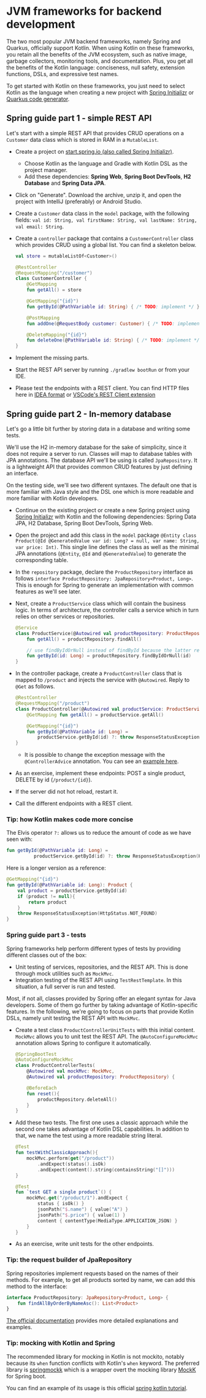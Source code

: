 # JVM frameworks for backend development

The two most popular JVM backend frameworks, namely Spring and Quarkus, officially support Kotlin.
When using Kotlin on these frameworks, you retain all the benefits of the JVM ecosystem, such as native image, garbage collectors, monitoring tools, and documentation.
Plus, you get all the benefits of the Kotlin language: conciseness, null safety, extension functions, DSLs, and expressive test names.

To get started with Kotlin on these frameworks, you just need to select Kotlin as the language when creating a new project with [Spring Initializr](https://start.spring.io/) or [Quarkus code generator](https://code.quarkus.io/).

## Spring guide part 1 - simple REST API

Let's start with a simple REST API that provides CRUD operations on a `Customer` data class which is stored in RAM in a `MutableList`.

- Create a project on [start.spring.io (also called Spring Initializr)](https://start.spring.io/).
  - Choose Kotlin as the language and Gradle with Kotlin DSL as the project manager.
  - Add these dependencies: **Spring Web**, **Spring Boot DevTools**, **H2 Database** and **Spring Data JPA**.
- Click on "Generate". Download the archive, unzip it, and open the project with IntelliJ (preferably) or Android Studio.
- Create a `Customer` data class in the `model` package, with the following fields: `val id: String, val firstName: String, val lastName: String, val email: String`.
- Create a `controller` package that contains a `CustomerController` class which provides CRUD using a global list. You can find a skeleton below.

  ```kotlin
  val store = mutableListOf<Customer>()
  
  @RestController
  @RequestMapping("/customer")
  class CustomerController {
      @GetMapping
      fun getAll() = store
  
      @GetMapping("{id}")
      fun getById(@PathVariable id: String) { /* TODO: implement */ }
  
      @PostMapping
      fun addOne(@RequestBody customer: Customer) { /* TODO: implement */ }
  
      @DeleteMapping("{id}")
      fun deleteOne(@PathVariable id: String) { /* TODO: implement */ }
  }
  ```

- Implement the missing parts.
- Start the REST API server by running `./gradlew bootRun` or from your IDE.
- Please test the endpoints with a REST client. You can find HTTP files here in [IDEA format](./04-backend/kotlin-spring-step-01/customer.idea.http) or [VSCode's REST Client extension](./04-backend/kotlin-spring-step-01/customer.vscode.http)

## Spring guide part 2 - In-memory database

Let's go a little bit further by storing data in a database and writing some tests.

We'll use the H2 in-memory database for the sake of simplicity, since it does not require a server to run.
Classes will map to database tables with JPA annotations.
The database API we'll be using is called `JpaRepository`.
It is a lightweight API that provides common CRUD features by just defining an interface.

On the testing side, we'll see two different syntaxes.
The default one that is more familiar with Java style and the DSL one which is more readable and more familiar with Kotlin developers.

- Continue on the existing project or create a new Spring project using [Spring Initializr](https://start.spring.io/) with Kotlin and the following dependencies: Spring Data JPA, H2 Database, Spring Boot DevTools, Spring Web.
- Open the project and add this class in the `model` package `@Entity class Product(@Id @GeneratedValue var id: Long? = null, var name: String, var price: Int)`. This single line defines the class as well as the minimal JPA annotations (`@Entity`, `@Id` and `@GeneratedValue`) to generate the corresponding table.
- In the `repository` package, declare the `ProductRepository` interface as follows `interface ProductRepository: JpaRepository<Product, Long>`. This is enough for Spring to generate an implementation with common features as we'll see later.
- Next, create a `ProductService` class which will contain the business logic. In terms of architecture, the controller calls a service which in turn relies on other services or repositories.

  ```kotlin
  @Service
  class ProductService(@Autowired val productRepository: ProductRepository) {
      fun getAll() = productRepository.findAll()
  
      // use findByIdOrNull instead of findById because the latter returns an Optional<Product> instead of Product?
      fun getById(id: Long) = productRepository.findByIdOrNull(id)
  }
  ```

- In the controller package, create a `ProductController` class that is mapped to `/product` and injects the service with `@Autowired`. Reply to `@Get` as follows.

  ```kotlin
  @RestController
  @RequestMapping("/product")
  class ProductController(@Autowired val productService: ProductService) {
      @GetMapping fun getAll() = productService.getAll()
  
      @GetMapping("{id}")
      fun getById(@PathVariable id: Long) =
          productService.getById(id) ?: throw ResponseStatusException(HttpStatus.NOT_FOUND)
  }
  ```

  - It is possible to change the exception message with the `@ControllerAdvice` annotation. 
  You can see an [example here](https://spring.io/guides/tutorials/rest/).
- As an exercise, implement these endpoints: POST a single product, DELETE by id (`/product/{id}`).
- If the server did not hot reload, restart it.
- Call the different endpoints with a REST client.

### Tip: how Kotlin makes code more concise

The Elvis operator `?:` allows us to reduce the amount of code as we have seen with:

```kotlin
fun getById(@PathVariable id: Long) =
          productService.getById(id) ?: throw ResponseStatusException(HttpStatus.NOT_FOUND)
```

Here is a longer version as a reference:

```kotlin
@GetMapping("{id}")
fun getById(@PathVariable id: Long): Product {
    val product = productService.getById(id)
    if (product != null){
        return product
    }
    throw ResponseStatusException(HttpStatus.NOT_FOUND)
}
```

### Spring guide part 3 - tests

Spring frameworks help perform different types of tests by providing different classes out of the box:

- Unit testing of services, repositories, and the REST API. This is done through mock utilities such as `MockMvc`.
- Integration testing of the REST API using `TestRestTemplate`. In this situation, a full server is run and tested.

Most, if not all, classes provided by Spring offer an elegant syntax for Java developers.
Some of them go further by taking advantage of Kotlin-specific features.
In the following, we're going to focus on parts that provide Kotlin DSLs, namely unit testing the REST API with `MockMvc`.

- Create a test class `ProductControllerUnitTests` with this initial content. `MockMvc` allows you to unit test the REST API. The `@AutoConfigureMockMvc` annotation allows Spring to configure it automatically.

  ```kotlin
  @SpringBootTest
  @AutoConfigureMockMvc
  class ProductControllerTests(
      @Autowired val mockMvc: MockMvc,
      @Autowired val productRepository: ProductRepository) {
  
      @BeforeEach
      fun reset(){
          productRepository.deleteAll()
      }
  }
  ```

- Add these two tests. The first one uses a classic approach while the second one takes advantage of Kotlin DSL capabilities.
  In addition to that, we name the test using a more readable string literal.

  ```kotlin
  @Test
  fun testWithClassicApproach(){
      mockMvc.perform(get("/product"))
          .andExpect(status().isOk)
          .andExpect(content().string(containsString("[]")))
  }
  ```

  ```kotlin
  @Test
  fun `test GET a single product`() {
      mockMvc.get("/product/1").andExpect {
          status { isOk() }
          jsonPath("$.name") { value("A") }
          jsonPath("$.price") { value(1) }
          content { contentType(MediaType.APPLICATION_JSON) }
      }
  }
  ```

- As an exercise, write unit tests for the other endpoints.

### Tip: the request builder of JpaRepository

Spring repositories implement requests based on the names of their methods.
For example, to get all products sorted by name, we can add this method to the interface:

```kotlin
interface ProductRepository: JpaRepository<Product, Long> {
    fun findAllByOrderByNameAsc(): List<Product>
}
```

[The official documentation](https://docs.spring.io/spring-data/jpa/docs/current/reference/html/#repositories.query-methods.query-creation) provides more detailed explanations and examples.

### Tip: mocking with Kotlin and Spring

The recommended library for mocking in Kotlin is not mockito, notably because its `when` function conflicts with Kotlin's `when` keyword.
The preferred library is [springmockk](https://github.com/Ninja-Squad/springmockk) which is a wrapper overt the mocking library [MockK](https://mockk.io/) for Spring boot.

You can find an example of its usage is this official [spring kotlin tutorial](https://spring.io/guides/tutorials/spring-boot-kotlin).
